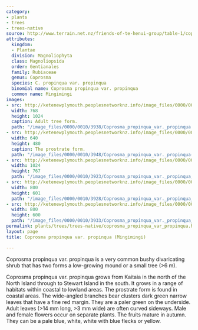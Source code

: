 ```yaml
---
category:
- plants
- trees
- trees-native
source: http://www.terrain.net.nz/friends-of-te-henui-group/table-1/coprosma-propinqua-var-propinqua-mingimingi.html
attributes:
  kingdom:
  - Plantae
  division: Magnoliophyta
  class: Magnoliopsida
  order: Gentianales
  family: Rubiaceae
  genus: Coprosma
  species: C. propinqua var. propinqua
  binomial name: Coprosma propinqua var. propinqua
  common name: Mingimingi
images:
- src: http://ketenewplymouth.peoplesnetworknz.info/image_files/0000/0010/3938/Coprosma_propinqua_var._propinqua.JPG
  width: 768
  height: 1024
  caption: Adult tree form.
  path: "/image_files/0000/0010/3938/Coprosma_propinqua_var._propinqua.JPG"
- src: http://ketenewplymouth.peoplesnetworknz.info/image_files/0000/0010/3948/Coprosma_propinqua_var._propinqua-001.JPG
  width: 640
  height: 480
  caption: The prostrate form.
  path: "/image_files/0000/0010/3948/Coprosma_propinqua_var._propinqua-001.JPG"
- src: http://ketenewplymouth.peoplesnetworknz.info/image_files/0000/0010/3923/Coprosma_propinqua_var._propinqua_._propinqua_15-03-2016_2-06-39_PM.JPG
  width: 1024
  height: 767
  path: "/image_files/0000/0010/3923/Coprosma_propinqua_var._propinqua_._propinqua_15-03-2016_2-06-39_PM.JPG"
- src: http://ketenewplymouth.peoplesnetworknz.info/image_files/0000/0010/3928/Coprosma_propinqua_var._propinqua_._propinqua_15-03-2016_2-07-58_PM.JPG
  width: 800
  height: 601
  path: "/image_files/0000/0010/3928/Coprosma_propinqua_var._propinqua_._propinqua_15-03-2016_2-07-58_PM.JPG"
- src: http://ketenewplymouth.peoplesnetworknz.info/image_files/0000/0010/3933/Coprosma_propinqua_var._propinqua_-004.JPG
  width: 800
  height: 600
  path: "/image_files/0000/0010/3933/Coprosma_propinqua_var._propinqua_-004.JPG"
permalink: plants/trees/trees-native/coprosma_propinqua_var_propinqua.html
layout: page
title: Coprosma propinqua var. propinqua (Mingimingi)

---
```

Coprosma propinqua var. propinqua is a very common bushy divaricating shrub that has two forms a low-growing mound or a small tree (>6 m). 

Coprosma propinqua var. propinqua grows from Kaitaia in the north of the North Island through to Stewart Island in the south. It grows in a range of habitats within coastal to lowland areas. The prostrate form is found in coastal areas.
The wide-angled branches bear clusters dark green narrow leaves that have a fine red margin. They are a paler green on the underside. Adult leaves (>14 mm long, >3 mm wide) are often curved sideways.
Male and female flowers occur on separate plants. The fruits mature in autumn. They can be a pale blue, white, white with blue flecks or yellow.
